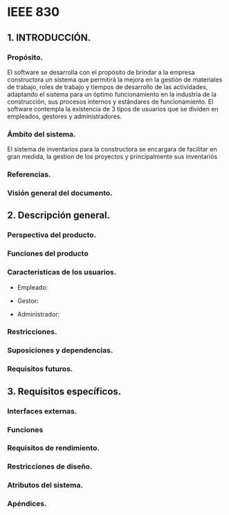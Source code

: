 # IEEE 830

## 1. INTRODUCCIÓN.
### Propósito.
El software se desarrolla con el propósito de brindar a la empresa constructora un sistema que permitirá la mejora en la gestión de materiales de trabajo, roles de trabajo y tiempos de desarrollo de las actividades, adaptando el sistema para un óptimo funcionamiento en la industria de la construcción, sus procesos internos y estándares de funcionamiento. El software contempla la existencia de 3 tipos de usuarios que se dividen en empleados, gestores y administradores.
### Ámbito del sistema.
El sistema de inventarios para la constructora se encargara de facilitar en gran medida, la gestion de los proyectos y principalmente sus inventariós 

### Referencias.

### Visión general del documento.

## 2. Descripción general.
### Perspectiva del producto.

### Funciones del producto

### Características de los usuarios.
- Empleado:

- Gestor:

- Administrador:

### Restricciones.

### Suposiciones y dependencias.

### Requisitos futuros.


## 3. Requisitos específicos.
### Interfaces externas.

### Funciones

### Requisitos de rendimiento.

### Restricciones de diseño.

### Atributos del sistema.

### Apéndices.
